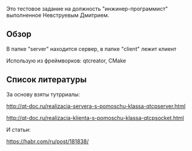 Это тестовое задание на должность "инжинер-программист" выполненное Невструевым Дмитрием.

## Обзор
В папке "server" находится сервер, в папке "client" лежит клиент

Использую из фреймворков: qtcreator, CMake

## Список литературы

За основу взяты тутрриалы:

http://qt-doc.ru/realizacia-servera-s-pomoschu-klassa-qtcpserver.html

http://qt-doc.ru/realizacia-klienta-s-pomoschu-klassa-qtcpsocket.html

И статьи:

https://habr.com/ru/post/181838/
